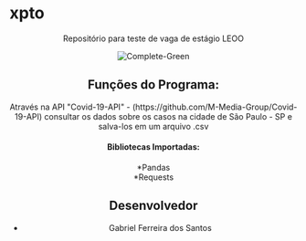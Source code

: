 # xpto
<div align="Center">
 <p>Repositório para teste de vaga de estágio LEOO</p><img src="https://i.imgur.com/7Ulu5GG.png" alt="Complete-Green">

## Funções do Programa:
<p>Através na API "Covid-19-API" - (https://github.com/M-Media-Group/Covid-19-API) consultar os dados sobre os casos na cidade de São Paulo - SP e salva-los em um arquivo .csv</p>


#### Bibliotecas Importadas:

*Pandas<br>
*Requests

## Desenvolvedor

- Gabriel Ferreira dos Santos
</div>